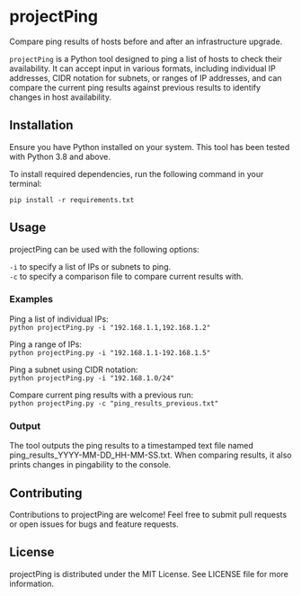 # projectPing
Compare ping results of hosts before and after an infrastructure upgrade.

`projectPing` is a Python tool designed to ping a list of hosts to check their availability. It can accept input in various formats, including individual IP addresses, CIDR notation for subnets, or ranges of IP addresses, and can compare the current ping results against previous results to identify changes in host availability.

## Installation

Ensure you have Python installed on your system. This tool has been tested with Python 3.8 and above.

To install required dependencies, run the following command in your terminal:

```pip install -r requirements.txt```

## Usage
projectPing can be used with the following options:

```-i``` to specify a list of IPs or subnets to ping.<br>
```-c``` to specify a comparison file to compare current results with.<br>

### Examples
Ping a list of individual IPs:<br>
```python projectPing.py -i "192.168.1.1,192.168.1.2"```<br>

Ping a range of IPs:<br>
```python projectPing.py -i "192.168.1.1-192.168.1.5"```

Ping a subnet using CIDR notation:<br>
```python projectPing.py -i "192.168.1.0/24"```

Compare current ping results with a previous run:<br>
```python projectPing.py -c "ping_results_previous.txt"```

### Output
The tool outputs the ping results to a timestamped text file named ping_results_YYYY-MM-DD_HH-MM-SS.txt. When comparing results, it also prints changes in pingability to the console.

## Contributing
Contributions to projectPing are welcome! Feel free to submit pull requests or open issues for bugs and feature requests.

## License
projectPing is distributed under the MIT License. See LICENSE file for more information.

